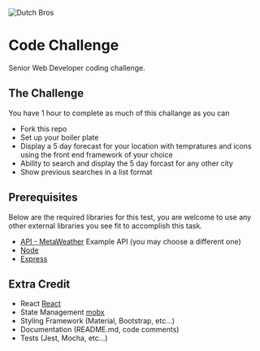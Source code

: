 ![Dutch Bros](https://files.dutchbros.com/StaticImages/Dutch_Bros_Logo.png)

# Code Challenge
Senior Web Developer coding challenge.

## The Challenge
You have 1 hour to complete as much of this challange as you can

- Fork this repo
- Set up your boiler plate
- Display a 5 day forecast for your location with tempratures and icons using the front end framework of your choice
- Ability to search and display the 5 day forcast for any other city
- Show previous searches in a list format

## Prerequisites
Below are the required libraries for this test, you are welcome to use any other external libraries you see fit to accomplish this task.

* [API - MetaWeather](https://www.metaweather.com/api/) Example API (you may choose a different one)
* [Node](https://nodejs.org/en/)
* [Express](https://expressjs.com/)

## Extra Credit

* React [React](https://reactjs.org/)
* State Management [mobx](https://github.com/mobxjs/mobx)
* Styling Framework (Material, Bootstrap, etc...)
* Documentation (README.md, code comments)
* Tests (Jest, Mocha, etc...)
